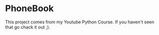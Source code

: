 # PhoneBook

This project comes from my Youtube Python Course. If you haven't seen that go chack it out ;).
